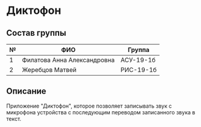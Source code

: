 # Диктофон

## Состав группы
| №  | ФИО                           | Группа    |
|----|-------------------------------|-----------|
| 1  | Филатова Анна Александровна   | АСУ-19-1б |
| 2  | Жеребцов Матвей               | РИС-19-1б |

## Описание

Приложение "Диктофон", которое позволяет записывать звук с микрофона устройства с последующим переводом записанного звука в текст.
